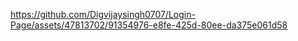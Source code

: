 https://github.com/Digvijaysingh0707/Login-Page/assets/47813702/91354976-e8fe-425d-80ee-da375e061d58

